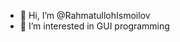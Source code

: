 - 👋 Hi, I’m @RahmatullohIsmoilov
- 👀 I’m interested in GUI programming



<!---
RahmatullohIsmoilov/RahmatullohIsmoilov is a ✨ special ✨ repository because its `README.md` (this file) appears on your GitHub profile.
You can click the Preview link to take a look at your changes.
--->
